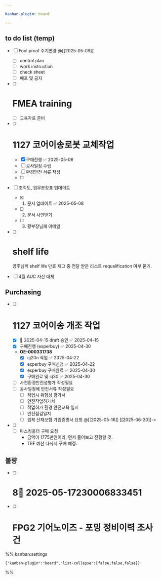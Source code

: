 ```yaml
---

kanban-plugin: board

---
```


## to do list (temp)

- [ ] Fool proof 주기변경 @[[2025-05-09]] 
	- [ ] control plan
	- [ ] work instruction
	- [ ] check sheet
	- [ ] 배포 및 공지
- [ ] # FMEA training
	- [ ] 교육자료 준비
- [ ] # 1127 코어이송로봇 교체작업
	- [x] 구매진행 ✅ 2025-05-08
	- [ ] 공사일정 수립
	- [ ] 환경안전 서류 작성
	- [ ]
- [ ] 조직도, 업무분장표 업데이트
	- [x] 1. 문서 업데이트 ✅ 2025-05-08
	- [ ] 2.  문서 사인받기
	- [ ] 3. 황부장님께 이메일
- [ ] # shelf life
	영주님께 shelf life 만료 재고 중 전달 받은 리스트 requalification 여부 묻기.
- [ ] 4월 AUC 자산 대체


## Purchasing

- [ ] # 1127 코어이송 개조 작업
	- [x] 🛫 2025-04-15 draft 승인  ✅ 2025-04-15
	- [x] 구매진행 (experbuy) ✅ 2025-04-30
	- **OE-000331738**
		- [x] cj20n 작업 ✅ 2025-04-22
		- [x] experbuy 구매신청 ✅ 2025-04-22
		- [x] experbuy 구매완료 ✅ 2025-04-30
		- [x] 구매완료 및 cj30 ✅ 2025-04-30
	- [ ] 사전환경안전성평가 작성필요
	- [ ] 공사일정에 안전서류 작성필요
		- [ ] 작업시 위험성 평가서
		- [ ] 안전작업허가서
		- [ ] 작업허가 환경 안전교육 일지
		- [ ] 안전점검일지
		- [ ] 업체 산재보험 가입증명서 요청 @[[2025-05-16]] [[2025-06-30]]->
- [ ] - [ ] 마스킹홀더 구매 요청
	-  금액이 1775만원이라, 먼저 물어보고 진행할 것.
	- TEF 예산 나눠서 구매 예정.


## 불량

- [ ] # 8📅 2025-05-17**230006833451**
- [ ] # FPG2 기어노이즈 - 포밍 정비이력 조사 건




%% kanban:settings
```
{"kanban-plugin":"board","list-collapse":[false,false,false]}
```
%%